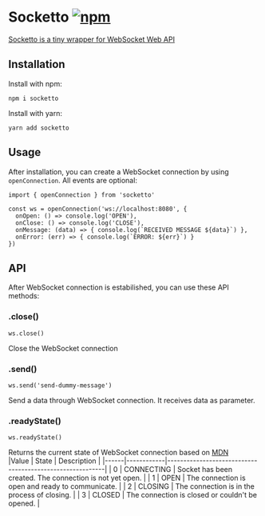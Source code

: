 # Socketto <a href="https://www.npmjs.org/package/socketto"><img src="https://img.shields.io/npm/v/socketto.svg?style=flat" alt="npm">  
Socketto is a tiny wrapper for [WebSocket Web API](https://developer.mozilla.org/en-US/docs/Web/API/WebSocket)  
  
## Installation
Install with npm:
```
npm i socketto
```

Install with yarn:
```
yarn add socketto
```

## Usage
After installation, you can create a WebSocket connection by using `openConnection`. All events are optional:  
```
import { openConnection } from 'socketto'

const ws = openConnection('ws://localhost:8080', {
  onOpen: () => console.log('OPEN'),
  onClose: () => console.log('CLOSE'),
  onMessage: (data) => { console.log(`RECEIVED MESSAGE ${data}`) },
  onError: (err) => { console.log(`ERROR: ${err}`) }
})
```

## API
After WebSocket connection is estabilished, you can use these API methods:  

### .close()  
```
ws.close()
```
Close the WebSocket connection

### .send()
```
ws.send('send-dummy-message')
```
Send a data through WebSocket connection. It receives data as parameter.  

### .readyState()
```
ws.readyState()
```
Returns the current state of WebSocket connection based on [MDN](https://developer.mozilla.org/en-US/docs/Web/API/WebSocket/readyState)  
|Value | State      | Description                                              |
|------|------------|----------------------------------------------------------|
| 0    | CONNECTING	| Socket has been created. The connection is not yet open. |
| 1    | OPEN	      | The connection is open and ready to communicate.         |
| 2	   | CLOSING	  | The connection is in the process of closing.             |
| 3	   | CLOSED	    | The connection is closed or couldn't be opened.          |  
